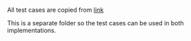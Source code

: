 All test cases are copied from [link](https://github.com/munificent/craftinginterpreters/tree/master/test)

This is a separate folder so the test cases can be used in both implementations.